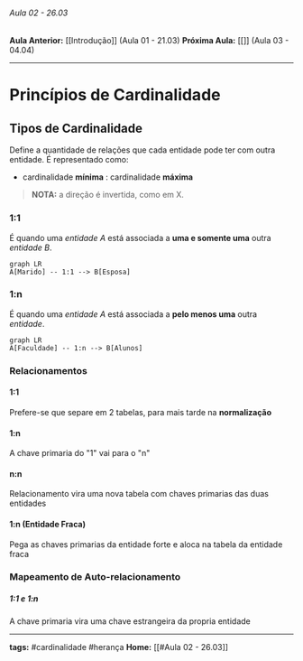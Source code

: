 ###### Aula 02 - 26.03
**Aula Anterior:** [[Introdução]] (Aula 01 - 21.03)
**Próxima Aula:** [[]] (Aula 03 - 04.04)

--- 
# Princípios de Cardinalidade

## Tipos de Cardinalidade
Define a quantidade de relações que cada entidade pode ter com outra entidade. É representado como:
- cardinalidade **mínima** : cardinalidade **máxima**
>**NOTA:** a direção é invertida, como em X.

### 1:1
É quando uma *entidade A* está associada a **uma e somente uma** outra *entidade B*.

```mermaid
graph LR
A[Marido] -- 1:1 --> B[Esposa]
```

### 1:n
É quando uma *entidade A* está associada a **pelo menos uma** outra *entidade*.

```mermaid
graph LR
A[Faculdade] -- 1:n --> B[Alunos]
```

### Relacionamentos
#### 1:1 
Prefere-se que separe em 2 tabelas, para mais tarde na **normalização**

#### 1:n
A chave primaria do "1" vai para o "n"

#### n:n
Relacionamento vira uma nova tabela com chaves primarias das duas entidades

#### 1:n (Entidade Fraca)
Pega as chaves primarias da entidade forte e aloca na tabela da entidade fraca

### Mapeamento de Auto-relacionamento
##### 1:1 e 1:n
A chave primaria vira uma chave estrangeira da propria entidade

---
**tags:** #cardinalidade #herança 
**Home:** [[#Aula 02 - 26.03]]